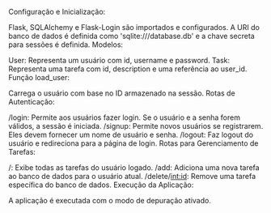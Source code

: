 Configuração e Inicialização:

Flask, SQLAlchemy e Flask-Login são importados e configurados.
A URI do banco de dados é definida como 'sqlite:///database.db' e a chave secreta para sessões é definida.
Modelos:

User: Representa um usuário com id, username e password.
Task: Representa uma tarefa com id, description e uma referência ao user_id.
Função load_user:

Carrega o usuário com base no ID armazenado na sessão.
Rotas de Autenticação:

/login: Permite aos usuários fazer login. Se o usuário e a senha forem válidos, a sessão é iniciada.
/signup: Permite novos usuários se registrarem. Eles devem fornecer um nome de usuário e senha.
/logout: Faz logout do usuário e redireciona para a página de login.
Rotas para Gerenciamento de Tarefas:

/: Exibe todas as tarefas do usuário logado.
/add: Adiciona uma nova tarefa ao banco de dados para o usuário atual.
/delete/<int:id>: Remove uma tarefa específica do banco de dados.
Execução da Aplicação:

A aplicação é executada com o modo de depuração ativado.
